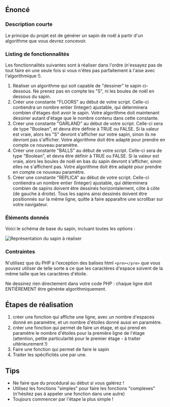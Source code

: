 ## Énoncé

### Description courte

Le principe du projet est de générer un sapin de noël à partir d'un algorithme que vous devrez concevoir.

### Listing de fonctionnalités

Les fonctionnalités suivantes sont à réaliser dans l'ordre (n'essayez pas de tout faire en une seule fois si vous n'êtes pas parfaitement à l'aise avec l'algorithmique !).

1. Réaliser un algorithme qui soit capable de "dessiner" le sapin ci-dessous. Ne prenez pas en compte les "S", ni les boules de noël en dessous du sapin.
2. Créer une constante "FLOORS" au début de votre script. Celle-ci contiendra un nombre entier (Integer) ajustable, qui déterminera combien d'étages doit avoir le sapin. Votre algorithme doit maintenant dessiner autant d'étage que le nombre contenu dans cette constante.
3. Créer une constante "GARLAND" au début de votre script. Celle-ci sera de type "Boolean", et devra être définie à TRUE ou FALSE. Si la valeur est vraie, alors les "S" devront s'afficher sur votre sapin, sinon ils ne devront pas s'afficher. Votre algorithme doit être adapté pour prendre en compte ce nouveau paramètre.
4. Créer une constante "BALLS" au début de votre script. Celle-ci sera de type "Boolean", et devra être définir à TRUE ou FALSE. Si la valeur est vraie, alors les boules de noël en bas du sapin devront s'afficher, sinon elles ne s'affichent pas. Votre algorithme doit être adapté pour prendre en compte ce nouveau paramètre.
5. Créer une constante "REPLICA" au début de votre script. Celle-ci contiendra un nombre entier (Integer) ajustable, qui déterminera combien de sapins doivent être dessinés horizontalement, côte à côte (de gauche à droite). Tous les sapins ainsi dessinés doivent être positionnés sur la même ligne, quitte à faire apparaître une scrollbar sur votre navigateur.

### Éléments donnés

Voici le schéma de base du sapin, incluant toutes les options : 

![Représentation du sapin à réaliser](https://raw.githubusercontent.com/Microleadoff/content/master/lang/fr/projects/images_projets/image_dessin_sapin.png)

### Contraintes

N'utilisez que du PHP à l'exception des balises html ```<pre></pre>``` que vous pouvez utiliser de telle sorte à ce que les caractères d'espace soivent de la même taille que les caractères d'étoile.

Ne dessinez rien directement dans votre code PHP : chaque ligne doit ENTIÈREMENT être générée algorithmiquement.

## Étapes de réalisation

1. créer une fonction qui affiche une ligne, avec un nombre d'espaces donné en paramètre, et un nombre d'étoiles donné aussi en paramètre.
2. créer une fonction qui permet de faire un étage, et qui prend en paramètre le nombre d'étoiles pour la première ligne de l'étage (attention, petite particularité pour le premier étage - à traiter ultérieurement !)
3. Faire une fonction qui permet de faire le sapin
4. Traiter les spécificités une par une.

## Tips

- Ne faire que du procédural au début si vous galérez !
- Utilisez les fonctions "simples" pour faire les fonctions "complexes" (n'hésitez pas à appeler une fonction dans une autre)
- Toujours commencer par l'étape la plus simple !